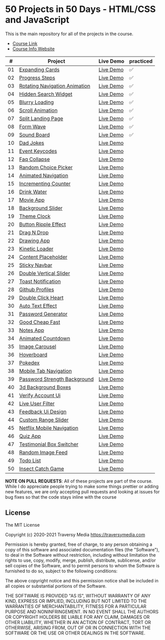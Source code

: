 # 50 Projects in 50 Days - HTML/CSS and JavaScript

This is the main repository for all of the projects in the course.

-   [Course Link](https://www.udemy.com/course/50-projects-50-days)
-   [Course Info Website](https://50projects50days.com)


|   #   | Project                                                      | Live Demo                                                                         | practiced |
|:-----:|--------------------------------------------------------------|-----------------------------------------------------------------------------------|-----------|
|   01  | [Expanding Cards](expanding-cards)                           | [Live Demo](https://50projects50days.com/projects/expanding-cards/)               | ✅        |
|   02  | [Progress Steps](progress-steps)                             | [Live Demo](https://50projects50days.com/projects/progress-steps/)                | ✅        |
|   03  | [Rotating Navigation Animation](rotating-nav-animation)      | [Live Demo](https://50projects50days.com/projects/rotating-navigation-animation/) | ✅        |
|   04  | [Hidden Search Widget](hidden-search)                        | [Live Demo](https://50projects50days.com/projects/hidden-search-widget/)          | ✅        |
|   05  | [Blurry Loading](blurry-loading)                             | [Live Demo](https://50projects50days.com/projects/blurry-loading/)                | ✅        |
|   06  | [Scroll Animation](scroll-animation)                         | [Live Demo](https://50projects50days.com/projects/scroll-animation/)              | ✅        |
|   07  | [Split Landing Page](split-landing-page)                     | [Live Demo](https://50projects50days.com/projects/split-landing-page/)            | ✅        |
|   08  | [Form Wave](form-input-wave)                                 | [Live Demo](https://50projects50days.com/projects/form-wave/)                     | ✅        |
|   09  | [Sound Board](sound-board)                                   | [Live Demo](https://50projects50days.com/projects/sound-board/)                   | ✅        |
|   10  | [Dad Jokes](dad-jokes)                                       | [Live Demo](https://50projects50days.com/projects/dad-jokes/)                     |           |
|   11  | [Event Keycodes](event-keycodes)                             | [Live Demo](https://50projects50days.com/projects/event-keycodes/)                |           |
|   12  | [Faq Collapse](faq-collapse)                                 | [Live Demo](https://50projects50days.com/projects/faq-collapse/)                  |           |
|   13  | [Random Choice Picker](random-choice-picker)                 | [Live Demo](https://50projects50days.com/projects/random-choice-picker/)          |           |
|   14  | [Animated Navigation](animated-navigation)                   | [Live Demo](https://50projects50days.com/projects/animated-navigation/)           |           |
|   15  | [Incrementing Counter](incrementing-counter)                 | [Live Demo](https://50projects50days.com/projects/incrementing-counter/)          |           |
|   16  | [Drink Water](drink-water)                                   | [Live Demo](https://50projects50days.com/projects/drink-water/)                   |           |
|   17  | [Movie App](movie-app)                                       | [Live Demo](https://50projects50days.com/projects/movie-app/)                     |           |
|   18  | [Background Slider](background-slider)                       | [Live Demo](https://50projects50days.com/projects/background-slider/)             |           |
|   19  | [Theme Clock](theme-clock)                                   | [Live Demo](https://50projects50days.com/projects/theme-clock/)                   |           |
|   20  | [Button Ripple Effect](button-ripple-effect)                 | [Live Demo](https://50projects50days.com/projects/button-ripple-effect/)          |           |
|   21  | [Drag N Drop](drag-n-drop)                                   | [Live Demo](https://50projects50days.com/projects/drag-n-drop/)                   |           |
|   22  | [Drawing App](drawing-app)                                   | [Live Demo](https://50projects50days.com/projects/drawing-app/)                   |           |
|   23  | [Kinetic Loader](kinetic-loader)                             | [Live Demo](https://50projects50days.com/projects/kinetic-loader/)                |           |
|   24  | [Content Placeholder](content-placeholder)                   | [Live Demo](https://50projects50days.com/projects/content-placeholder/)           |           |
|   25  | [Sticky Navbar](sticky-navigation)                           | [Live Demo](https://50projects50days.com/projects/sticky-navbar/)                 |           |
|   26  | [Double Vertical Slider](double-vertical-slider)             | [Live Demo](https://50projects50days.com/projects/double-vertical-slider/)        |           |
|   27  | [Toast Notification](toast-notification)                     | [Live Demo](https://50projects50days.com/projects/toast-notification/)            |           |
|   28  | [Github Profiles](github-profiles)                           | [Live Demo](https://50projects50days.com/projects/github-profiles/)               |           |
|   29  | [Double Click Heart](double-click-heart)                     | [Live Demo](https://50projects50days.com/projects/double-click-heart/)            |           |
|   30  | [Auto Text Effect](auto-text-effect)                         | [Live Demo](https://50projects50days.com/projects/auto-text-effect/)              |           |
|   31  | [Password Generator](password-generator)                     | [Live Demo](https://50projects50days.com/projects/password-generator/)            |           |
|   32  | [Good Cheap Fast](good-cheap-fast)                           | [Live Demo](https://50projects50days.com/projects/good-cheap-fast/)               |           |
|   33  | [Notes App](notes-app)                                       | [Live Demo](https://50projects50days.com/projects/notes-app/)                     |           |
|   34  | [Animated Countdown](animated-countdown)                     | [Live Demo](https://50projects50days.com/projects/animated-countdown/)            |           |
|   35  | [Image Carousel](image-carousel)                             | [Live Demo](https://50projects50days.com/projects/image-carousel/)                |           |
|   36  | [Hoverboard](hoverboard)                                     | [Live Demo](https://50projects50days.com/projects/hoverboard/)                    |           |
|   37  | [Pokedex](pokedex)                                           | [Live Demo](https://50projects50days.com/projects/pokedex/)                       |           |
|   38  | [Mobile Tab Navigation](mobile-tab-navigation)               | [Live Demo](https://50projects50days.com/projects/mobile-tab-navigation/)         |           |
|   39  | [Password Strength Background](password-strength-background) | [Live Demo](https://50projects50days.com/projects/password-strength-background/)  |           |
|   40  | [3d Background Boxes](3d-boxes-background)                   | [Live Demo](https://50projects50days.com/projects/3d-background-boxes/)           |           |
|   41  | [Verify Account Ui](verify-account-ui)                       | [Live Demo](https://50projects50days.com/projects/verify-account-ui/)             |           |
|   42  | [Live User Filter](live-user-filter)                         | [Live Demo](https://50projects50days.com/projects/live-user-filter/)              |           |
|   43  | [Feedback Ui Design](feedback-ui-design)                     | [Live Demo](https://50projects50days.com/projects/feedback-ui-design/)            |           |
|   44  | [Custom Range Slider](custom-range-slider)                   | [Live Demo](https://50projects50days.com/projects/custom-range-slider/)           |           |
|   45  | [Netflix Mobile Navigation](netflix-mobile-navigation)       | [Live Demo](https://50projects50days.com/projects/netflix-mobile-navigation/)     |           |
|   46  | [Quiz App](quiz-app)                                         | [Live Demo](https://50projects50days.com/projects/quiz-app/)                      |           |
|   47  | [Testimonial Box Switcher](testimonial-box-switcher)         | [Live Demo](https://50projects50days.com/projects/testimonial-box-switcher/)      |           |
|   48  | [Random Image Feed](random-image-generator)                  | [Live Demo](https://50projects50days.com/projects/random-image-feed/)             |           |
|   49  | [Todo List](todo-list)                                       | [Live Demo](https://50projects50days.com/projects/todo-list/)                     |           |
|   50  | [Insect Catch Game](insect-catch-game)                       | [Live Demo](https://50projects50days.com/projects/insect-catch-game/)             |           |

**NOTE ON PULL REQUESTS**: All of these projects are part of the course. While I do appreciate people trying to make some things prettier or adding new features, we are only accepting pull requests and looking at issues for bug fixes so that the code stays inline with the course

## License

The MIT License

Copyright (c) 2020-2021 Traversy Media https://traversymedia.com

Permission is hereby granted, free of charge, to any person obtaining a copy
of this software and associated documentation files (the "Software"), to deal
in the Software without restriction, including without limitation the rights
to use, copy, modify, merge, publish, distribute, sublicense, and/or sell
copies of the Software, and to permit persons to whom the Software is
furnished to do so, subject to the following conditions:

The above copyright notice and this permission notice shall be included in
all copies or substantial portions of the Software.

THE SOFTWARE IS PROVIDED "AS IS", WITHOUT WARRANTY OF ANY KIND, EXPRESS OR
IMPLIED, INCLUDING BUT NOT LIMITED TO THE WARRANTIES OF MERCHANTABILITY,
FITNESS FOR A PARTICULAR PURPOSE AND NONINFRINGEMENT. IN NO EVENT SHALL THE
AUTHORS OR COPYRIGHT HOLDERS BE LIABLE FOR ANY CLAIM, DAMAGES OR OTHER
LIABILITY, WHETHER IN AN ACTION OF CONTRACT, TORT OR OTHERWISE, ARISING FROM,
OUT OF OR IN CONNECTION WITH THE SOFTWARE OR THE USE OR OTHER DEALINGS IN
THE SOFTWARE.

